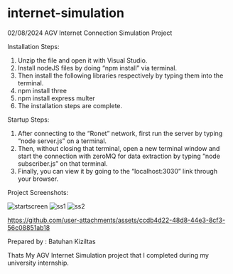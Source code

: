 # internet-simulation
02/08/2024
AGV Internet Connection Simulation Project

Installation Steps:

1) Unzip the file and open it with Visual Studio.
2) Install nodeJS files by doing “npm install” via terminal.
3) Then install the following libraries respectively by typing them into the terminal.
4) npm install three
5) npm install express multer
6) The installation steps are complete.

Startup Steps:

1) After connecting to the “Ronet” network, first run the server by typing “node server.js” on a terminal.
2) Then, without closing that terminal, open a new terminal window and start the connection with zeroMQ for data extraction by typing “node subscriber.js” on that terminal.
3) Finally, you can view it by going to the “localhost:3030” link through your browser.

Project Screenshots:

![startscreen](https://github.com/user-attachments/assets/637b2641-791e-49e0-86e4-889f72edaaa3)
![ss1](https://github.com/user-attachments/assets/58ea1e11-3fdb-4dfb-a091-b2baf324c71a)
![ss2](https://github.com/user-attachments/assets/bdb56599-2c1c-45f5-9ba7-472d780c4872)


https://github.com/user-attachments/assets/ccdb4d22-48d8-44e3-8cf3-56c08851ab18




Prepared by : Batuhan Kiziltas

Thats My AGV Internet Simulation project that I completed during my university internship.

